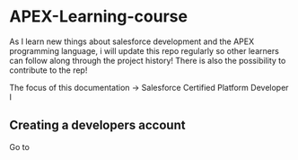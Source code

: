 # APEX-Learning-course
As I learn new things about salesforce development and the APEX programming language, 
i will update this repo regularly so other learners can follow along through the project history! 
There is also the possibility to contribute to the rep!

The focus of this documentation ->  Salesforce Certified Platform Developer I 

## Creating a developers account

Go to  

##

##

## 

